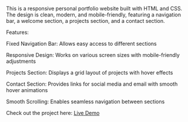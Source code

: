 This is a responsive personal portfolio website built with HTML and CSS.
The design is clean, modern, and mobile-friendly, featuring a navigation bar, 
a welcome section, a projects section, and a contact section.

Features:

Fixed Navigation Bar: Allows easy access to different sections

Responsive Design: Works on various screen sizes with mobile-friendly adjustments

Projects Section: Displays a grid layout of projects with hover effects

Contact Section: Provides links for social media and email with smooth hover animations

Smooth Scrolling: Enables seamless navigation between sections

Check out the project here: [Live Demo](https://your-live-demo-link.com)
